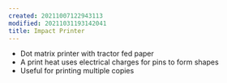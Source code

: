 ```yaml
---
created: 20211007122943113
modified: 20211031193142041
title: Impact Printer
---
```


- Dot matrix printer with tractor fed paper
- A print heat uses electrical charges for pins to form shapes
- Useful for printing multiple copies
